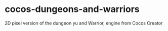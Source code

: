 # cocos-dungeons-and-warriors
2D pixel version of the dungeon yu and Warrior, engine from Cocos Creator
